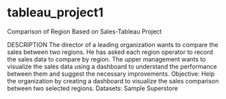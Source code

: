 # tableau_project1
Comparison of Region Based on Sales-Tableau Project

DESCRIPTION The director of a leading organization wants to compare the sales between two regions. He has asked each region operator to record the sales data to compare by region. The upper management wants to visualize the sales data using a dashboard to understand the performance between them and suggest the necessary improvements. 
Objective: Help the organization by creating a dashboard to visualize the sales comparison between two selected regions.
Datasets: Sample Superstore

